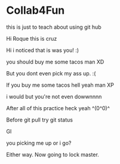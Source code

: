 # Collab4Fun
this is just to teach about using git hub

Hi Roque this is cruz

Hi i noticed that is was you! :)

you should buy me some tacos man XD

But you dont even pick my ass up. :(

If you buy me some tacos hell yeah man XP

i would but you're not even dowwnnnn 

After all of this practice heck yeah ^(0^0)^

Before git pull try git status

Gl

you picking me up or i go? 

Either way. Now going to lock master.